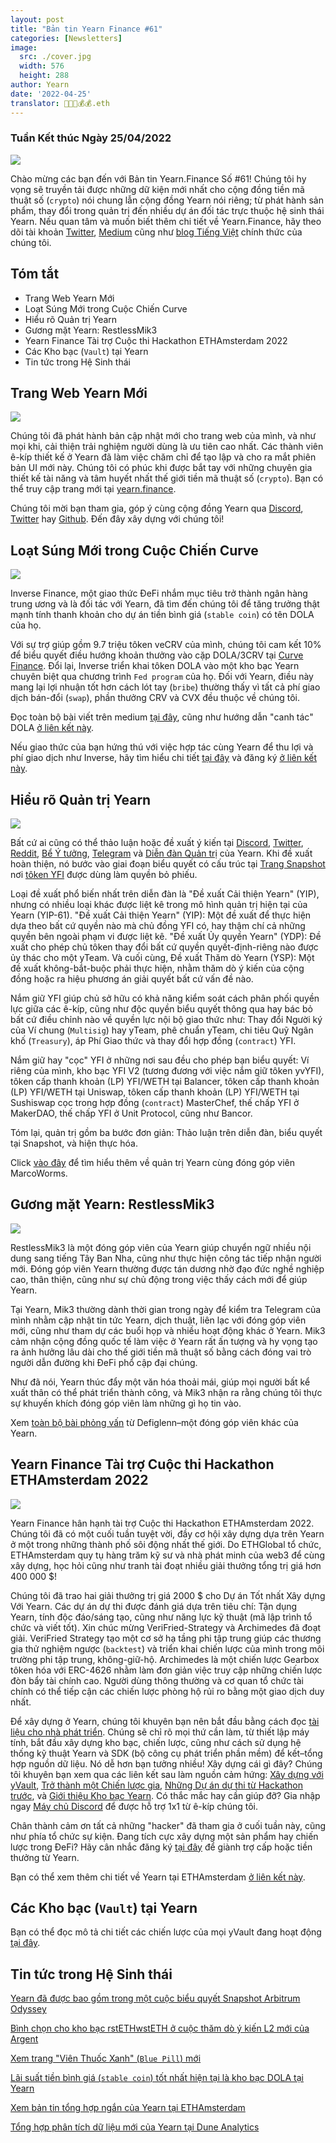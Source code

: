 ```yaml
---
layout: post
title: "Bản tin Yearn Finance #61"
categories: [Newsletters]
image:
  src: ./cover.jpg
  width: 576
  height: 288
author: Yearn
date: '2022-04-25'
translator: 🤖💵💵💰💰.eth
---
```


### Tuần Kết thúc Ngày 25/04/2022

![](./image1.jpg?w=900&h=453)

Chào mừng các bạn đến với Bản tin Yearn.Finance Số #61! Chúng tôi hy vọng sẽ truyền tải được những dữ kiện mới nhất cho cộng đồng tiền mã thuật số (`crypto`) nói chung lẫn cộng đồng Yearn nói riêng; từ phát hành sản phẩm, thay đổi trong quản trị đến nhiều dự án đối tác trực thuộc hệ sinh thái Yearn. Nếu quan tâm và muốn biết thêm chi tiết về Yearn.Finance, hãy theo dõi tài khoản [Twitter](https://twitter.com/iearnfinance), [Medium](https://medium.com/iearn) cũng như [blog Tiếng Việt](https://blog.yearn.finance/vi/) chính thức của chúng tôi.

## Tóm tắt

- Trang Web Yearn Mới
- Loạt Súng Mới trong Cuộc Chiến Curve
- Hiểu rõ Quản trị Yearn
- Gương mặt Yearn: RestlessMik3
- Yearn Finance Tài trợ Cuộc thi Hackathon ETHAmsterdam 2022
- Các Kho bạc (`Vault`) tại Yearn
- Tin tức trong Hệ Sinh thái

## Trang Web Yearn Mới

![](./image2.jpg?w=900&h=458)

Chúng tôi đã phát hành bản cập nhật mới cho trang web của mình, và như mọi khi, cải thiện trải nghiệm người dùng là ưu tiên cao nhất. Các thành viên ê-kíp thiết kế ở Yearn đã làm việc chăm chỉ để tạo lập và cho ra mắt phiên bản UI mới này. Chúng tôi có phúc khi được bắt tay với những chuyên gia thiết kế tài năng và tâm huyết nhất thế giới tiền mã thuật số (`crypto`). Bạn có thể truy cập trang mới tại [yearn.finance](https://yearn.finance/#/portfolio).

Chúng tôi mời bạn tham gia, góp ý cùng cộng đồng Yearn qua [Discord](https://discord.gg/8rF374XkXy), [Twitter](https://twitter.com/iearnfinance) hay [Github](http://github.com/yearn). Đến đây xây dựng với chúng tôi!

## Loạt Súng Mới trong Cuộc Chiến Curve

![](./image3.jpg?w=900&h=506)

Inverse Finance, một giao thức ĐeFi nhắm mục tiêu trở thành ngân hàng trung ương và là đối tác với Yearn, đã tìm đến chúng tôi để tăng trưởng thật mạnh tính thanh khoản cho dự án tiền bình giá (`stable coin`) có tên DOLA của họ.

Với sự trợ giúp gồm 9.7 triệu tôken veCRV của mình, chúng tôi cam kết 10% để biểu quyết điều hướng khoản thưởng vào cặp DOLA/3CRV tại [Curve Finance](https://curve.fi/). Đổi lại, Inverse triển khai tôken DOLA vào một kho bạc Yearn chuyên biệt qua chương trình `Fed program` của họ. Đối với Yearn, điều này mang lại lợi nhuận tốt hơn cách lót tay (`bribe`) thường thấy vì tất cả phí giao dịch bán-đổi (`swap`), phần thưởng CRV và CVX đều thuộc về chúng tôi.

Đọc toàn bộ bài viết trên medium [tại đây](https://medium.com/inverse-finance/a-new-salvo-in-the-curve-wars-c2badffa0123), cũng như hướng dẫn "canh tác" DOLA [ở liên kết này](https://medium.com/inverse-finance/how-to-farm-dola-incentives-today-using-curve-yearn-2a150a2b3afb).

Nếu giao thức của bạn hứng thú với việc hợp tác cùng Yearn để thu lợi và phí giao dịch như Inverse, hãy tìm hiểu chi tiết [tại đây](https://twitter.com/iearnfinance/status/1367508483952771075) và đăng ký [ở liên kết này](https://yearnfinance.typeform.com/to/uP7xOJUN).

## Hiểu rõ Quản trị Yearn

![](./image4.jpg?w=900&h=482)

Bất cứ ai cũng có thể thảo luận hoặc đề xuất ý kiến tại [Discord](https://discord.com/invite/6PNv2nF), [Twitter](https://twitter.com/iearnfinance), [Reddit](https://www.reddit.com/r/yearn_finance), [Bể Ý tưởng](https://yearnfinance.notion.site/yearnfinance/Pool-of-Ideas-d75383ade9154d8bb6163388c6c2b39b), [Telegram](https://t.me/yearnfinance/) và [Diễn đàn Quản trị](https://gov.yearn.finance/) của Yearn. Khi đề xuất hoàn thiện, nó bước vào giai đoạn biểu quyết có cấu trúc tại [Trang Snapshot](https://yearn.snapshot.page/#/) nơi [tôken YFI](https://www.coingecko.com/en/coins/yearn-finance) được dùng làm quyền bỏ phiếu.

Loại đề xuất phổ biến nhất trên diễn đàn là "Đề xuất Cải thiện Yearn" (YIP), nhưng có nhiều loại khác được liệt kê trong mô hình quản trị hiện tại của Yearn (YIP-61). "Đề xuất Cải thiện Yearn" (YIP): Một đề xuất để thực hiện dựa theo bất cứ quyền nào mà chủ đồng YFI có, hay thậm chí cả những quyền bên ngoài phạm vi được liệt kê. "Đề xuất Ủy quyền Yearn" (YDP): Đề xuất cho phép chủ tôken thay đổi bất cứ quyền quyết-định-riêng nào được ủy thác cho một yTeam. Và cuối cùng, Đề xuất Thăm dò Yearn (YSP): Một đề xuất không-bắt-buộc phải thực hiện, nhằm thăm dò ý kiến của cộng đồng hoặc ra hiệu phương án giải quyết bất cứ vấn đề nào.

Nắm giữ YFI giúp chủ sở hữu có khả năng kiểm soát cách phân phối quyền lực giữa các ê-kíp, cũng như độc quyền biểu quyết thông qua hay bác bỏ bất cứ điều chỉnh nào về quyền lực nội bộ giao thức như: Thay đổi Người ký của Ví chung (`Multisig`) hay yTeam, phê chuẩn yTeam, chi tiêu Quỹ Ngân khố (`Treasury`), áp Phí Giao thức và thay đổi hợp đồng (`contract`) YFI.

Nắm giữ hay "cọc" YFI ở những nơi sau đều cho phép bạn biểu quyết: Ví riêng của mình, kho bạc YFI V2 (tương đương với việc nắm giữ tôken yvYFI), tôken cấp thanh khoản (LP) YFI/WETH tại Balancer, tôken cấp thanh khoản (LP) YFI/WETH tại Uniswap, tôken cấp thanh khoản (LP) YFI/WETH tại Sushiswap cọc trong hợp đồng (`contract`) MasterChef, thế chấp YFI ở MakerDAO, thế chấp YFI ở Unit Protocol, cũng như Bancor.

Tóm lại, quản trị gồm ba bước đơn giản: Thảo luận trên diễn đàn, biểu quyết tại Snapshot, và hiện thực hóa.

Click [vào đây](https://medium.com/iearn/yearn-governance-explained-proposals-yfi-token-and-execution-113ec86c3a3f) để tìm hiểu thêm về quản trị Yearn cùng đóng góp viên MarcoWorms.

## Gương mặt Yearn: RestlessMik3

![](./image5.jpg?w=400&h=294)

RestlessMik3 là một đóng góp viên của Yearn giúp chuyển ngữ nhiều nội dung sang tiếng Tây Ban Nha, cũng như thực hiện công tác tiếp nhận người mới. Đóng góp viên Yearn thường được tán dương nhờ đạo đức nghề nghiệp cao, thân thiện, cũng như sự chủ động trong việc thấy cách mới để giúp Yearn.

Tại Yearn, Mik3 thường dành thời gian trong ngày để kiểm tra Telegram của mình nhằm cập nhật tin tức Yearn, dịch thuật, liên lạc với đóng góp viên mới, cũng như tham dự các buổi họp và nhiều hoạt động khác ở Yearn. Mik3 cảm nhận cộng đồng quốc tế làm việc ở Yearn rất ấn tượng và hy vọng tạo ra ảnh hưởng lâu dài cho thế giới tiền mã thuật số bằng cách đóng vai trò người dẫn đường khi ĐeFi phổ cập đại chúng.

Như đã nói, Yearn thúc đẩy một văn hóa thoải mái, giúp mọi người bất kể xuất thân có thể phát triển thành công, và Mik3 nhận ra rằng chúng tôi thực sự khuyến khích đóng góp viên làm những gì họ tin vào.

Xem [toàn bộ bài phỏng vấn](https://medium.com/iearn/people-of-yearn-restlessmik3-d487b15ce051) từ Defiglenn–một đóng góp viên khác của Yearn.

## Yearn Finance Tài trợ Cuộc thi Hackathon ETHAmsterdam 2022

![](./image6.jpg?w=900&h=450)

Yearn Finance hân hạnh tài trợ Cuộc thi Hackathon ETHAmsterdam 2022. Chúng tôi đã có một cuối tuần tuyệt vời, đầy cơ hội xây dựng dựa trên Yearn ở một trong những thành phố sôi động nhất thế giới. Do ETHGlobal tổ chức, ETHAmsterdam quy tụ hàng trăm kỹ sư và nhà phát minh của web3 để cùng xây dựng, học hỏi cũng như tranh tài đoạt nhiều giải thưởng tổng trị giá hơn 400&nbsp;000&nbsp;$!

Chúng tôi đã trao hai giải thưởng trị giá 2000&nbsp;$ cho Dự án Tốt nhất Xây dựng Với Yearn. Các dự án dự thi được đánh giá dựa trên tiêu chí: Tận dụng Yearn, tính độc đáo/sáng tạo, cũng như năng lực kỹ thuật (mã lập trình tổ chức và viết tốt). Xin chúc mừng VeriFried-Strategy và Archimedes đã đoạt giải. VeriFried Strategy tạo một cơ sở hạ tầng phi tập trung giúp các thương gia thử nghiệm ngược (`backtest`) và triển khai chiến lược của mình trong môi trường phi tập trung, không-giữ-hộ. Archimedes là một chiến lược Gearbox tôken hóa với ERC-4626 nhằm làm đơn giản việc truy cập những chiến lược đòn bẩy tài chính cao. Người dùng thông thường và cơ quan tổ chức tài chính có thể tiếp cận các chiến lược phòng hộ rủi ro bằng một giao dịch duy nhất.

Để xây dựng ở Yearn, chúng tôi khuyên bạn nên bắt đầu bằng cách đọc [tài liệu cho nhà phát triển](https://docs.yearn.finance/). Chúng sẽ chỉ rõ mọi thứ cần làm, từ thiết lập máy tính, bắt đầu xây dựng kho bạc, chiến lược, cũng như cách sử dụng hệ thống kỹ thuật Yearn và SDK (bộ công cụ phát triển phần mềm) để kết–tổng hợp nguồn dữ liệu. Nó dễ hơn bạn tưởng nhiều! Xây dựng cái gì đây? Chúng tôi khuyên bạn xem qua các liên kết sau làm nguồn cảm hứng: [Xây dựng với yVault](https://medium.com/iearn/yearn-partners-building-with-yvaults-4cd042ea092), [Trở thành một Chiến lược gia](https://www.youtube.com/watch?v=NVR3teJw0Y0), [Những Dự án dự thi từ Hackathon trước](https://dorahacks.io/hackathon/ethdenver22virtual/?bounty=Yearn%20Finance), và [Giới thiệu Kho bạc Yearn](https://www.youtube.com/watch?v=a1TsO62402c). Có thắc mắc hay cần giúp đỡ? Gia nhập ngay [Máy chủ Discord](https://discord.com/invite/yearn) để được hỗ trợ 1x1 từ ê-kíp chúng tôi.

Chân thành cảm ơn tất cả những "hacker" đã tham gia ở cuối tuần này, cũng như phía tổ chức sự kiện. Đang tích cực xây dựng một sản phẩm hay chiến lược trong ĐeFi? Hãy cân nhắc đăng ký [tại đây](https://yearnfinance.notion.site/Welcome-to-Yearn-Finance-26d6c4210e3e405c9f02f84ba567a249) để giành trợ cấp hoặc tiền thưởng từ Yearn.

Bạn có thể xem thêm chi tiết về Yearn tại ETHAmsterdam [ở liên kết này](https://medium.com/iearn/yearn-finance-is-sponsoring-the-ethamsterdam-2022-hackathon-a9110e906424).

## Các Kho bạc (`Vault`) tại Yearn

Bạn có thể đọc mô tả chi tiết các chiến lược của mọi yVault đang hoạt động [tại đây](https://medium.com/yearn-state-of-the-vaults/the-vaults-at-yearn-9237905ffed3).

## Tin tức trong Hệ Sinh thái

[Yearn đã được bao gồm trong một cuộc biểu quyết Snapshot Arbitrum Odyssey](https://twitter.com/iearnfinance/status/1513921428516605954)

[Bình chọn cho kho bạc rstETHwstETH ở cuộc thăm dò ý kiến L2 mới của Argent](https://twitter.com/argentHQ/status/1514172474044432387)

[Xem trang "Viên Thuốc Xanh" (`Blue Pill`) mới](https://twitter.com/iearnfinance/status/1518390663355768833)

[Lãi suất tiền bình giá (`stable coin`) tốt nhất hiện tại là kho bạc DOLA tại Yearn](https://twitter.com/joinwido/status/1517174426684567555)

[Xem bản tin tổng hợp ngắn của Yearn tại ETHAmsterdam](https://twitter.com/YFI_interns/status/1517710156594917377)

[Tổng hợp phân tích dữ liệu mới của Yearn tại Dune Analytics](https://twitter.com/iearnfinance/status/1517213158968111106)
